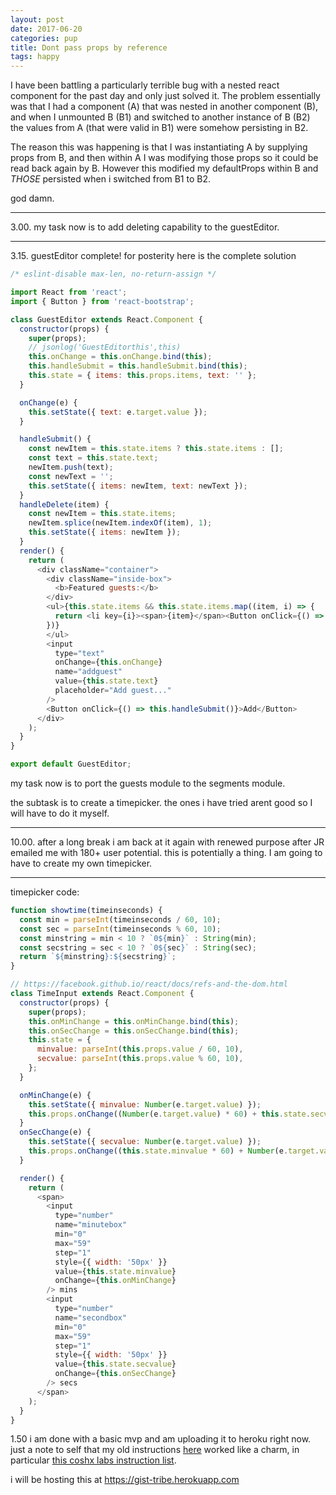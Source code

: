```yaml
---
layout: post
date: 2017-06-20
categories: pup
title: Dont pass props by reference
tags: happy
---
```


I have been battling a particularly terrible bug with a nested react component for the past day and only just solved it. The problem essentially was that I had a component (A) that was nested in another component (B), and when I unmounted B (B1) and switched to another instance of B (B2) the values from A (that were valid in B1) were somehow persisting in B2.

The reason this was happening is that I was instantiating A by supplying props from B, and then within A I was modifying those props so it could be read back again by B. However this modified my defaultProps within B and _THOSE_ persisted when i switched from B1 to B2.

god damn.

---

3.00. my task now is to add deleting capability to the guestEditor.

---

3.15. guestEditor complete! for posterity here is the complete solution

```javascript
/* eslint-disable max-len, no-return-assign */

import React from 'react';
import { Button } from 'react-bootstrap';

class GuestEditor extends React.Component {
  constructor(props) {
    super(props);
    // jsonlog('GuestEditorthis',this)
    this.onChange = this.onChange.bind(this);
    this.handleSubmit = this.handleSubmit.bind(this);
    this.state = { items: this.props.items, text: '' };
  }

  onChange(e) {
    this.setState({ text: e.target.value });
  }

  handleSubmit() {
    const newItem = this.state.items ? this.state.items : [];
    const text = this.state.text;
    newItem.push(text);
    const newText = '';
    this.setState({ items: newItem, text: newText });
  }
  handleDelete(item) {
    const newItem = this.state.items;
    newItem.splice(newItem.indexOf(item), 1);
    this.setState({ items: newItem });
  }
  render() {
    return (
      <div className="container">
        <div className="inside-box">
          <b>Featured guests:</b>
        </div>
        <ul>{this.state.items && this.state.items.map((item, i) => {
          return <li key={i}><span>{item}</span><Button onClick={() => this.handleDelete(item)}>x</Button></li>;
        })}
        </ul>
        <input
          type="text"
          onChange={this.onChange}
          name="addguest"
          value={this.state.text}
          placeholder="Add guest..."
        />
        <Button onClick={() => this.handleSubmit()}>Add</Button>
      </div>
    );
  }
}

export default GuestEditor;

```


my task now is to port the guests module to the segments module.

the subtask is to create a timepicker. the ones i have tried arent good so I will have to do it myself.

---

10.00. after a long break i am back at it again with renewed purpose after JR emailed me with 180+ user potential. this is potentially a thing. I am going to have to create my own timepicker.

---

timepicker code:
```javascript
function showtime(timeinseconds) {
  const min = parseInt(timeinseconds / 60, 10);
  const sec = parseInt(timeinseconds % 60, 10);
  const minstring = min < 10 ? `0${min}` : String(min);
  const secstring = sec < 10 ? `0${sec}` : String(sec);
  return `${minstring}:${secstring}`;
}

// https://facebook.github.io/react/docs/refs-and-the-dom.html
class TimeInput extends React.Component {
  constructor(props) {
    super(props);
    this.onMinChange = this.onMinChange.bind(this);
    this.onSecChange = this.onSecChange.bind(this);
    this.state = {
      minvalue: parseInt(this.props.value / 60, 10),
      secvalue: parseInt(this.props.value % 60, 10),
    };
  }

  onMinChange(e) {
    this.setState({ minvalue: Number(e.target.value) });
    this.props.onChange((Number(e.target.value) * 60) + this.state.secvalue);
  }
  onSecChange(e) {
    this.setState({ secvalue: Number(e.target.value) });
    this.props.onChange((this.state.minvalue * 60) + Number(e.target.value));
  }

  render() {
    return (
      <span>
        <input
          type="number"
          name="minutebox"
          min="0"
          max="59"
          step="1"
          style={{ width: '50px' }}
          value={this.state.minvalue}
          onChange={this.onMinChange}
        /> mins
        <input
          type="number"
          name="secondbox"
          min="0"
          max="59"
          step="1"
          style={{ width: '50px' }}
          value={this.state.secvalue}
          onChange={this.onSecChange}
        /> secs
      </span>
    );
  }
}
```


1.50 i am done with a basic mvp and am uploading it to heroku right now. just a note to self that my old instructions [here](https://github.com/sw-yx/sw-yx.github.io/blob/f0432977a8527db8895ff07b814d47105a663925/_posts/2017-03-14-Finished-Base-FCC.md) worked like a charm, in particular [this coshx labs instruction list](https://www.coshx.com/blog/2016/08/19/how-to-deploy-a-meteor-1-4-app-to-heroku/).

i will be hosting this at <https://gist-tribe.herokuapp.com>
